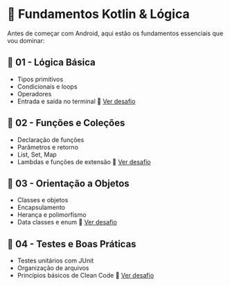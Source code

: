 # 🧠 Fundamentos Kotlin & Lógica

Antes de começar com Android, aqui estão os fundamentos essenciais que vou dominar:

## 🔹 01 - Lógica Básica
- Tipos primitivos
- Condicionais e loops
- Operadores
- Entrada e saída no terminal
📂 [Ver desafio](./01-logica-basica/desafio.md)

## 🔹 02 - Funções e Coleções
- Declaração de funções
- Parâmetros e retorno
- List, Set, Map
- Lambdas e funções de extensão
📂 [Ver desafio](./02-funcoes-colecoes/desafio.md)

## 🔹 03 - Orientação a Objetos
- Classes e objetos
- Encapsulamento
- Herança e polimorfismo
- Data classes e enum
📂 [Ver desafio](./03-orientacao-objetos/desafio.md)

## 🔹 04 - Testes e Boas Práticas
- Testes unitários com JUnit
- Organização de arquivos
- Princípios básicos de Clean Code
📂 [Ver desafio](./04-testes-e-boas-praticas/desafio.md)
